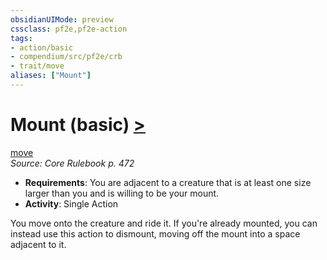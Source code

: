 ```yaml
---
obsidianUIMode: preview
cssclass: pf2e,pf2e-action
tags:
- action/basic
- compendium/src/pf2e/crb
- trait/move
aliases: ["Mount"]
---
```

# Mount (basic) [>](rules/core-rulebook/chapter-9-playing-the-game.md#Actions "Single Action")
[move](rules/traits/move.md "Move Combat Trait")  
*Source: Core Rulebook p. 472*  


- **Requirements**: You are adjacent to a creature that is at least one size larger than you and is willing to be your mount.
- **Activity**: Single Action

You move onto the creature and ride it. If you're already mounted, you can instead use this action to dismount, moving off the mount into a space adjacent to it.